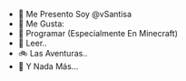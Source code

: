 - 👋 Me Presento Soy @vSantisa
- 👀 Me Gusta:
- 🌱 Programar (Especialmente En Minecraft)
- 📖 Leer..
- 🚲 Las Aventuras.. 
- 💫 Y Nada Más...

<!---
dSereck/dSereck is a ✨ special ✨ repository because its `README.md` (this file) appears on your GitHub profile.
You can click the Preview link to take a look at your changes.
--->
